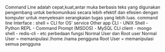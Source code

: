 Command Line adalah cepat,kuat,antar muka berbasis teks yang digunakan pengembang untuk berkomunikasi secara lebih efektif dan efesien dengan komputer untuk menyelesain serangkaian tugas yang lebih luas. 
command line Interface :
    shell = CLI for OS' service                 Other app CLI
     - UNIX Shell                                - Python REPL
     - Command Prompt (MSDOS)                    - MySQL CLI client
                                                 - mongo shell
                                                 - redis-cli
                                                 - etc
perbedaan fungsi Normal User dan Root user 
Normal User = memanipulasi /home /nama pengguna 
Root User   = memanipulasi semua pengguna
     